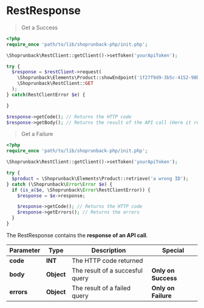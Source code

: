 # RestResponse

> Get a Success

```php
<?php
require_once 'path/to/lib/shoprunback-php/init.php';

\Shoprunback\RestClient::getClient()->setToken('yourApiToken');

try {
  $response = $restClient->request(
    \Shoprunback\Elements\Product::showEndpoint('1f27f9d9-3b5c-4152-98b7-760f56967dea'),
    \Shoprunback\RestClient::GET
  );
} catch(RestClientError $e) {

}

$response->getCode(); // Returns the HTTP code
$response->getBody(); // Returns the result of the API call (Here it returns the product with the id '1f27f9d9-3b5c-4152-98b7-760f56967dea')
```

> Get a Failure

```php
<?php
require_once 'path/to/lib/shoprunback-php/init.php';

\Shoprunback\RestClient::getClient()->setToken('yourApiToken');

try {
  $product = \Shoprunback\Elements\Product::retrieve('a wrong ID');
} catch (\Shoprunback\Error\Error $e) {
  if (is_a($e, \Shoprunback\Error\RestClientError)) {
    $response = $e->response;

    $response->getCode(); // Returns the HTTP code
    $response->getErrors(); // Returns the errors
  }
}
```

The RestResponse contains the **response of an API call**.

Parameter | Type | Description | Special
-|-|-|-
**code** | **INT** | The HTTP code returned |
**body** | **Object** | The result of a succesful query | **Only on Success**
**errors** | **Object** | The result of a failed query | **Only on Failure**

